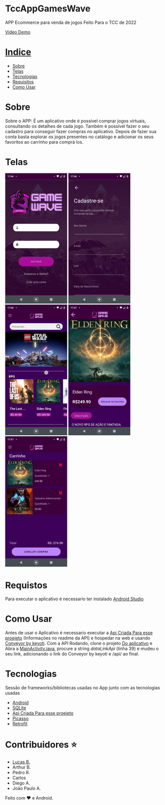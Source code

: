 # TccAppGamesWave
APP Ecommerce para venda de jogos
Feito Para o TCC de 2022

<p> <a href="https://youtu.be/2fr7kO5p2M4"/>Video Demo<p/>

# Indice

- [Sobre](#sobre)
- [Telas](#telas)
- [Tecnologias](#tecnologias)
- [Requisitos](#requistos)
- [Como Usar](#como-usar)


# Sobre
 Sobre o APP: É um aplicativo onde é possível comprar jogos virtuais, consultando os detalhes de cada jogo. 
 Também é possível fazer o seu cadastro para conseguir fazer compras no aplicativo. Depois de fazer sua conta basta explorar os jogos 
 presentes no catálogo e adicionar os seus favoritos ao carrinho para comprá los.
 
 # Telas
 <div>
 <img src="https://github.com/HorizonSystem-Official/TccAppGamesWave/blob/master/Print/Screenshot_20221130-174614.png" alt="Tela de Login " width="200px"/>
 <img src="https://github.com/HorizonSystem-Official/TccAppGamesWave/blob/master/Print/Screenshot_20221130-174629.png" alt="Tela de Cadastro " width="200px"/>
 <img src="https://github.com/HorizonSystem-Official/TccAppGamesWave/blob/master/Print/Screenshot_20221130-174706.png" alt="Tela de Home " width="200px"/>
 <img src="https://github.com/HorizonSystem-Official/TccAppGamesWave/blob/master/Print/Screenshot_20221130-174728.png" alt="Tela de Detalhes " width="200px"/>
 <img src="https://github.com/HorizonSystem-Official/TccAppGamesWave/blob/master/Print/Screenshot_20221130-174744.png" alt="Tela de Carrinho " width="200px"/>
</div>

# Requistos
Para executar o aplicativo é necessario ter instalado [Android Studio](https://developer.android.com/studio?hl=pt&gclid=EAIaIQobChMIxobQo-vf-wIVVORcCh2pcQOvEAAYASAAEgKW5vD_BwE&gclsrc=aw.ds) 

# Como Usar
Antes de usar o Aplicativo é necessario executar a [Api Criada Para esse proejeto](https://github.com/HorizonSystem-Official/API_TccGamesWave) (Informações no readme da API) e hospedar na web e usando [Conveyor by keyoti](https://conveyor.cloud/). Com a API Rodando, clone o projeto [Do aplicativo](https://github.com/HorizonSystem-Official/TccAppGamesWave) e Abra a [MainActivity.java](https://github.com/HorizonSystem-Official/TccAppGamesWave/blob/master/app/src/main/java/com/example/tccappgameswave/MainActivity.java), procure a string *dataLinkApi* (linha 39) e mudeu o seu link, adicionando o link do Conveyor by keyoti e /api/ ao final. 
 
 # Tecnologias
 Sessão de frameworks/bibliotecas usadas no App junto com as tecnologias usadas
* [Android](https://reactjs.org/)
* [SQLite](https://www.sqlite.org/index.html)
* [Api Criada Para esse proejeto](https://github.com/HorizonSystem-Official/API_TccGamesWave)
* [Picasso](https://square.github.io/picasso/)
* [Retrofit](https://square.github.io/retrofit/)

# Contribuidores :star:
* [Lucas B.](https://github.com/LucasBara-dising)
* Arthur B.
* Pedro R.
* Carlos 
* Diego A.
* João Paulo A.

Feito com :heart: e Android.
